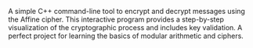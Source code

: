 A simple C++ command-line tool to encrypt and decrypt messages using the Affine cipher. This interactive program provides a step-by-step visualization of the cryptographic process and includes key validation. A perfect project for learning the basics of modular arithmetic and ciphers.
